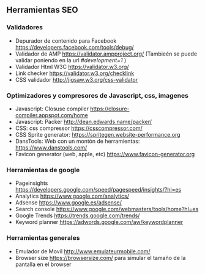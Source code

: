 ## Herramientas SEO

### Validadores
- Depurador de contenido para Facebook https://developers.facebook.com/tools/debug/ 
- Validador de AMP https://validator.ampproject.org/ (Tambieén se puede validar poniendo en la url *#development=1* )
- Validador Html W3C https://validator.w3.org/
- Link checker https://validator.w3.org/checklink
- CSS validador http://jigsaw.w3.org/css-validator


### Optimizadores y compresores de Javascript, css, imagenes
- Javascript: Closuse compiler https://closure-compiler.appspot.com/home
- Javascript: Packer http://dean.edwards.name/packer/
- CSS: css compressor https://csscompressor.com/
- CSS Sprite generator: https://spritegen.website-performance.org
- DansTools: Web con un montón de herramientas: https://www.danstools.com/
- Favicon generator (web, apple, etc) https://www.favicon-generator.org

### Herramientas de google
- Pageinsights https://developers.google.com/speed/pagespeed/insights/?hl=es
- Analytics https://www.google.com/analytics/
- Adsense https://www.google.es/adsense/
- Search console https://www.google.com/webmasters/tools/home?hl=es
- Google Trends https://trends.google.com/trends/
- Keyword planner https://adwords.google.com/aw/keywordplanner


### Herramientas generales
- Emulador de Movil http://www.emulateurmobile.com/
- Browser size https://browsersize.com/ para simular el tamaño de la pantalla en el browser

